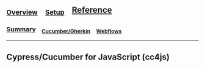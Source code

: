 

## <sub>[Overview](README.md)</sub> &nbsp;&nbsp; <sub>[Setup](README_Setup.md)</sub> &nbsp;&nbsp; [Reference](README_Reference.md)

### [Summary](README_Reference.md) &nbsp;&nbsp; <sub>[Cucumber/Gherkin](README_Reference_Cucumber.md)</sub> &nbsp;&nbsp; <sub>[Webflows](README_Reference_Webflows.md)</sub>

---

## Cypress/Cucumber for JavaScript (cc4js)
